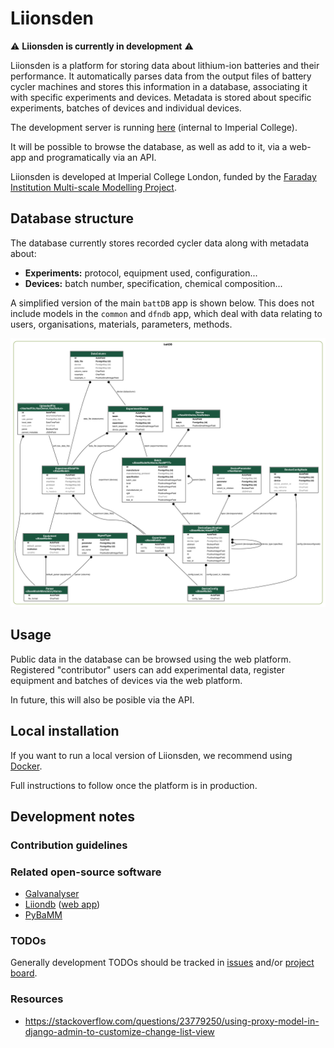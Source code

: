 # Liionsden

:warning: **Liionsden is currently in development** :warning:

Liionsden is a platform for storing data about lithium-ion batteries and their performance. It automatically parses data from the output files of battery cycler machines and stores this information in a database, associating it with specific experiments and devices. Metadata is stored about specific experiments, batches of devices and individual devices. 

The development server is running [here](https://liionsden.rcs.ic.ac.uk/exps) (internal to Imperial College). 

It will be possible to browse the database, as well as add to it, via a web-app and programatically via an API.

Liionsden is developed at Imperial College London, funded by the [Faraday Institution Multi-scale Modelling Project](https://www.faraday.ac.uk/research/lithium-ion/battery-system-modelling/). 

## Database structure

The database currently stores recorded cycler data along with metadata about:
- **Experiments:** protocol, equipment used, configuration... 
- **Devices:** batch number, specification, chemical composition...

A simplified version of the main `battDB` app is shown below. This does not include models in the `common` and `dfndb` app, which deal with data relating to users, organisations, materials, parameters, methods.

![](graph.png)

## Usage

Public data in the database can be browsed using the web platform. Registered "contributor" users can add experimental data, register equipment and batches of devices via the web platform. 

In future, this will also be posible via the API.

## Local installation

If you want to run a local version of Liionsden, we recommend using [Docker](https://www.docker.com/).

Full instructions to follow once the platform is in production.

## Development notes

### Contribution guidelines

### Related open-source software

- [Galvanalyser](https://github.com/Battery-Intelligence-Lab/galvanalyser)
- [Liiondb](https://github.com/ndrewwang/liiondb) ([web app](http://www.liiondb.com/))
- [PyBaMM](https://www.pybamm.org/)

### TODOs 

Generally development TODOs should be tracked in [issues](https://github.com/ImperialCollegeLondon/Faraday-liionsden/issues) and/or [project board](https://github.com/ImperialCollegeLondon/Faraday-liionsden/projects/1).

### Resources
* https://stackoverflow.com/questions/23779250/using-proxy-model-in-django-admin-to-customize-change-list-view
